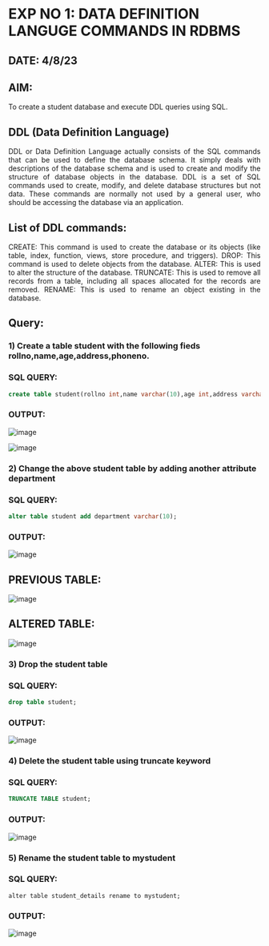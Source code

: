 # EXP NO 1: DATA DEFINITION LANGUGE COMMANDS IN RDBMS

## DATE: 4/8/23
## AIM:
To create a student database and execute DDL queries using SQL.


## DDL (Data Definition Language)
<div align="justify">
DDL or Data Definition Language actually consists of the SQL commands that can be used to define the database schema. It simply deals with descriptions of the database schema and is used to create and modify the structure of database objects in the database. DDL is a set of SQL commands used to create, modify, and delete database structures but not data. These commands are normally not used by a general user, who should be accessing the database via an application.
</div>
 
## List of DDL commands: 
<div align="justify">
CREATE: This command is used to create the database or its objects (like table, index, function, views, store procedure, and triggers).
DROP: This command is used to delete objects from the database.
ALTER: This is used to alter the structure of the database.
TRUNCATE: This is used to remove all records from a table, including all spaces allocated for the records are removed.
RENAME: This is used to rename an object existing in the database.
</div>

## Query:
### 1) Create a table student with the following fieds rollno,name,age,address,phoneno.

### SQL QUERY:
```sql
create table student(rollno int,name varchar(10),age int,address varchar(16),phoneno int);
```


### OUTPUT:
![image](https://github.com/Vijisdurai/G2_DBMS/assets/118343184/ea814585-0563-4de9-b673-eb042e6626d8)

![image](https://github.com/Vijisdurai/G2_DBMS/assets/118343184/b8c005b7-3c04-4a5e-9b34-af8dfd72279c)

### 2) Change the above student table by adding another attribute department

### SQL QUERY: 
```sql
alter table student add department varchar(10);
```

### OUTPUT:
![image](https://github.com/Vijisdurai/G2_DBMS/assets/118343184/c4d910c5-19f3-4108-9f06-23accd1dc006)

## PREVIOUS TABLE:
![image](https://github.com/Vijisdurai/G2_DBMS/assets/118343184/b8c005b7-3c04-4a5e-9b34-af8dfd72279c)

## ALTERED TABLE:
![image](https://github.com/Vijisdurai/G2_DBMS/assets/118343184/366de4e4-119e-4f5f-a0ad-28ca3c7ccbd7)


### 3) Drop the student table
 
### SQL QUERY: 
```sql
drop table student;
```

### OUTPUT:
![image](https://github.com/Vijisdurai/G2_DBMS/assets/118343184/78efa1b2-e539-4fb7-bd7f-ee14f54f7808)

### 4) Delete the student table using truncate keyword

### SQL QUERY: 
```sql
TRUNCATE TABLE student;
```

### OUTPUT:
![image](https://github.com/Vijisdurai/G2_DBMS/assets/118343184/5d44392b-8e64-4110-89e8-deef85651523)

### 5) Rename the student table to mystudent

### SQL QUERY: 
``alter table student_details rename to mystudent;``

### OUTPUT:
![image](https://github.com/Vijisdurai/G2_DBMS/assets/118343184/13071f0e-7a0a-4bc4-b2f1-72764f221184)

